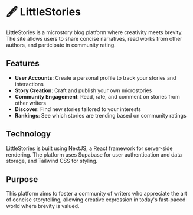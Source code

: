 # 🖋️ LittleStories

LittleStories is a microstory blog platform where creativity meets brevity. The site allows users to share concise narratives, read works from other authors, and participate in community rating.

## Features

- **User Accounts**: Create a personal profile to track your stories and interactions
- **Story Creation**: Craft and publish your own microstories
- **Community Engagement**: Read, rate, and comment on stories from other writers
- **Discover**: Find new stories tailored to your interests
- **Rankings**: See which stories are trending based on community ratings

## Technology

LittleStories is built using NextJS, a React framework for server-side rendering. The platform uses Supabase for user authentication and data storage, and Tailwind CSS for styling.

## Purpose

This platform aims to foster a community of writers who appreciate the art of concise storytelling, allowing creative expression in today's fast-paced world where brevity is valued.